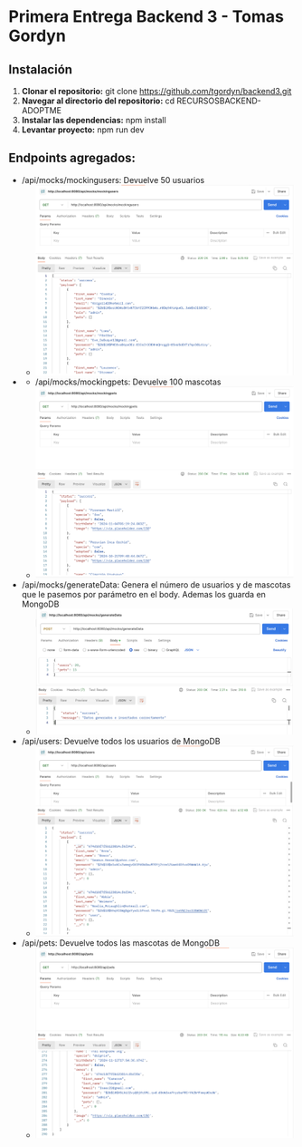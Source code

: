 # Primera Entrega Backend 3 - Tomas Gordyn

## Instalación

1. **Clonar el repositorio:**
   git clone https://github.com/tgordyn/backend3.git
2. **Navegar al directorio del repositorio:**
   cd RECURSOSBACKEND-ADOPTME
3. **Instalar las dependencias:**
   npm install
4. **Levantar proyecto:**
   npm run dev

## Endpoints agregados:

- /api/mocks/mockingusers: Devuelve 50 usuarios
  - ![MockingUsers](./assets/mockingusers.png)
- - /api/mocks/mockingpets: Devuelve 100 mascotas
  - ![MockingPets](./assets/mockingpets.png)
- /api/mocks/generateData: Genera el número de usuarios y de mascotas que le pasemos por parámetro en el body. Ademas los guarda en MongoDB
  - ![GenerateData](./assets/generateData.png)
- /api/users: Devuelve todos los usuarios de MongoDB
  - ![Users](./assets/users.png)
- /api/pets: Devuelve todos las mascotas de MongoDB
  - ![Pets](./assets/pets.png)
